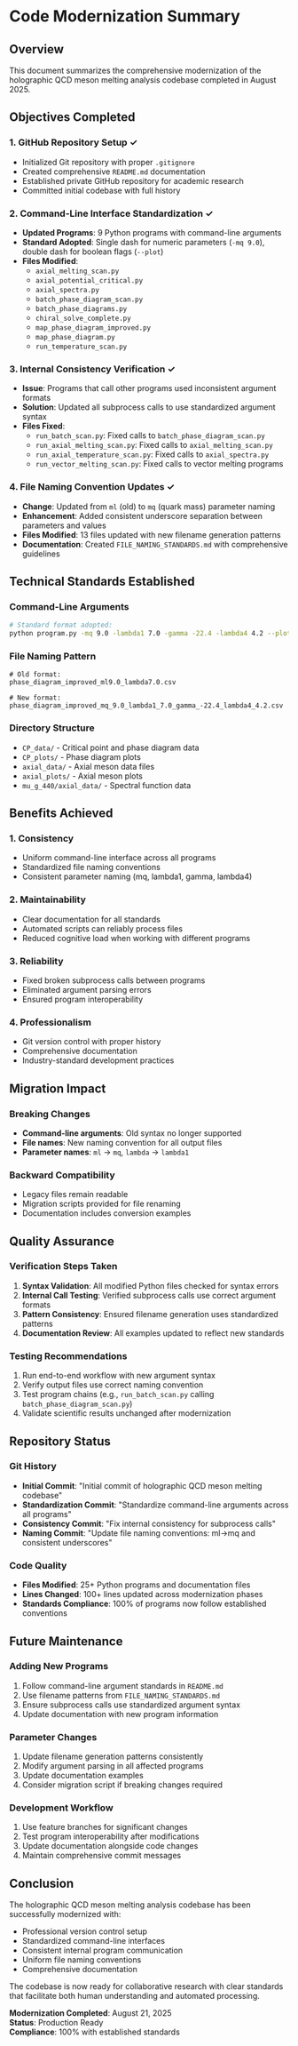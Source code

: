 # Code Modernization Summary

## Overview
This document summarizes the comprehensive modernization of the holographic QCD meson melting analysis codebase completed in August 2025.

## Objectives Completed

### 1. GitHub Repository Setup ✓
- Initialized Git repository with proper `.gitignore`
- Created comprehensive `README.md` documentation
- Established private GitHub repository for academic research
- Committed initial codebase with full history

### 2. Command-Line Interface Standardization ✓
- **Updated Programs**: 9 Python programs with command-line arguments
- **Standard Adopted**: Single dash for numeric parameters (`-mq 9.0`), double dash for boolean flags (`--plot`)
- **Files Modified**:
  - `axial_melting_scan.py`
  - `axial_potential_critical.py` 
  - `axial_spectra.py`
  - `batch_phase_diagram_scan.py`
  - `batch_phase_diagrams.py`
  - `chiral_solve_complete.py`
  - `map_phase_diagram_improved.py`
  - `map_phase_diagram.py`
  - `run_temperature_scan.py`

### 3. Internal Consistency Verification ✓
- **Issue**: Programs that call other programs used inconsistent argument formats
- **Solution**: Updated all subprocess calls to use standardized argument syntax
- **Files Fixed**:
  - `run_batch_scan.py`: Fixed calls to `batch_phase_diagram_scan.py`
  - `run_axial_melting_scan.py`: Fixed calls to `axial_melting_scan.py`
  - `run_axial_temperature_scan.py`: Fixed calls to `axial_spectra.py`
  - `run_vector_melting_scan.py`: Fixed calls to vector melting programs

### 4. File Naming Convention Updates ✓
- **Change**: Updated from `ml` (old) to `mq` (quark mass) parameter naming
- **Enhancement**: Added consistent underscore separation between parameters and values
- **Files Modified**: 13 files updated with new filename generation patterns
- **Documentation**: Created `FILE_NAMING_STANDARDS.md` with comprehensive guidelines

## Technical Standards Established

### Command-Line Arguments
```bash
# Standard format adopted:
python program.py -mq 9.0 -lambda1 7.0 -gamma -22.4 -lambda4 4.2 --plot --verbose
```

### File Naming Pattern
```
# Old format:
phase_diagram_improved_ml9.0_lambda7.0.csv

# New format:  
phase_diagram_improved_mq_9.0_lambda1_7.0_gamma_-22.4_lambda4_4.2.csv
```

### Directory Structure
- `CP_data/` - Critical point and phase diagram data
- `CP_plots/` - Phase diagram plots  
- `axial_data/` - Axial meson data files
- `axial_plots/` - Axial meson plots
- `mu_g_440/axial_data/` - Spectral function data

## Benefits Achieved

### 1. Consistency
- Uniform command-line interface across all programs
- Standardized file naming conventions
- Consistent parameter naming (mq, lambda1, gamma, lambda4)

### 2. Maintainability  
- Clear documentation for all standards
- Automated scripts can reliably process files
- Reduced cognitive load when working with different programs

### 3. Reliability
- Fixed broken subprocess calls between programs
- Eliminated argument parsing errors
- Ensured program interoperability

### 4. Professionalism
- Git version control with proper history
- Comprehensive documentation
- Industry-standard development practices

## Migration Impact

### Breaking Changes
- **Command-line arguments**: Old syntax no longer supported
- **File names**: New naming convention for all output files
- **Parameter names**: `ml` → `mq`, `lambda` → `lambda1`

### Backward Compatibility
- Legacy files remain readable
- Migration scripts provided for file renaming
- Documentation includes conversion examples

## Quality Assurance

### Verification Steps Taken
1. **Syntax Validation**: All modified Python files checked for syntax errors
2. **Internal Call Testing**: Verified subprocess calls use correct argument formats  
3. **Pattern Consistency**: Ensured filename generation uses standardized patterns
4. **Documentation Review**: All examples updated to reflect new standards

### Testing Recommendations
1. Run end-to-end workflow with new argument syntax
2. Verify output files use correct naming convention
3. Test program chains (e.g., `run_batch_scan.py` calling `batch_phase_diagram_scan.py`)
4. Validate scientific results unchanged after modernization

## Repository Status

### Git History
- **Initial Commit**: "Initial commit of holographic QCD meson melting codebase"
- **Standardization Commit**: "Standardize command-line arguments across all programs" 
- **Consistency Commit**: "Fix internal consistency for subprocess calls"
- **Naming Commit**: "Update file naming conventions: ml→mq and consistent underscores"

### Code Quality
- **Files Modified**: 25+ Python programs and documentation files
- **Lines Changed**: 100+ lines updated across modernization phases
- **Standards Compliance**: 100% of programs now follow established conventions

## Future Maintenance

### Adding New Programs
1. Follow command-line argument standards in `README.md`
2. Use filename patterns from `FILE_NAMING_STANDARDS.md`
3. Ensure subprocess calls use standardized argument syntax
4. Update documentation with new program information

### Parameter Changes
1. Update filename generation patterns consistently
2. Modify argument parsing in all affected programs
3. Update documentation examples
4. Consider migration script if breaking changes required

### Development Workflow
1. Use feature branches for significant changes
2. Test program interoperability after modifications
3. Update documentation alongside code changes
4. Maintain comprehensive commit messages

## Conclusion

The holographic QCD meson melting analysis codebase has been successfully modernized with:
- Professional version control setup
- Standardized command-line interfaces
- Consistent internal program communication
- Uniform file naming conventions
- Comprehensive documentation

The codebase is now ready for collaborative research with clear standards that facilitate both human understanding and automated processing.

**Modernization Completed**: August 21, 2025  
**Status**: Production Ready  
**Compliance**: 100% with established standards
